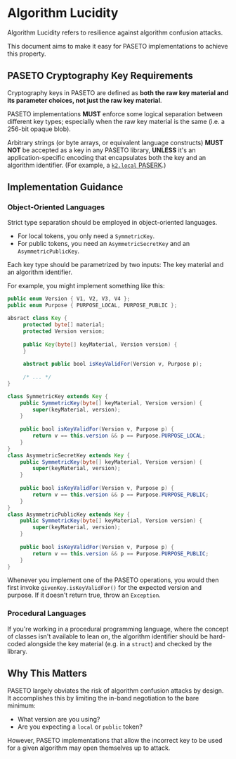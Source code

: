 # Algorithm Lucidity

Algorithm Lucidity refers to resilience against algorithm confusion attacks.

This document aims to make it easy for PASETO implementations to achieve this property.

## PASETO Cryptography Key Requirements

Cryptography keys in PASETO are defined as **both the raw key material and its
parameter choices, not just the raw key material**.

PASETO implementations **MUST** enforce some logical separation between different key types;
especially when the raw key material is the same (i.e. a 256-bit opaque blob).

Arbitrary strings (or byte arrays, or equivalent language constructs) **MUST NOT**
be accepted as a key in any PASETO library, **UNLESS** it's an application-specific
encoding that encapsulates both the key and an algorithm identifier. (For example,
a [`k2.local` PASERK](https://github.com/paseto-standard/paserk/blob/master/types/local.md).)

## Implementation Guidance

### Object-Oriented Languages

Strict type separation should be employed in object-oriented languages.

* For local tokens, you only need a `SymmetricKey`.
* For public tokens, you need an `AsymmetricSecretKey` and an `AsymmetricPublicKey`.

Each key type should be parametrized by two inputs: The key material and an algorithm identifier.

For example, you might implement something like this:

```java
public enum Version { V1, V2, V3, V4 };
public enum Purpose { PURPOSE_LOCAL, PURPOSE_PUBLIC }; 

absract class Key {
     protected byte[] material;
     protected Version version;
     
     public Key(byte[] keyMaterial, Version version) {
     }
     
     abstract public bool isKeyValidFor(Version v, Purpose p);
     
     /* ... */
}

class SymmetricKey extends Key {
    public SymmetricKey(byte[] keyMaterial, Version version) {
        super(keyMaterial, version);
    }
    
    public bool isKeyValidFor(Version v, Purpose p) {
        return v == this.version && p == Purpose.PURPOSE_LOCAL;
    }
}
class AsymmetricSecretKey extends Key {
    public SymmetricKey(byte[] keyMaterial, Version version) {
        super(keyMaterial, version);
    }
    
    public bool isKeyValidFor(Version v, Purpose p) {
        return v == this.version && p == Purpose.PURPOSE_PUBLIC;
    }
}
class AsymmetricPublicKey extends Key {
    public SymmetricKey(byte[] keyMaterial, Version version) {
        super(keyMaterial, version);
    }
    
    public bool isKeyValidFor(Version v, Purpose p) {
        return v == this.version && p == Purpose.PURPOSE_PUBLIC;
    }
}
```

Whenever you implement one of the PASETO operations, you would then first invoke
`givenKey.isKeyValidFor()` for the expected version and purpose. If it doesn't
return true, throw an `Exception`.

### Procedural Languages

If you're working in a procedural programming language, where the concept of classes isn't
available to lean on, the algorithm identifier should be hard-coded alongside the key material
(e.g. in a `struct`) and checked by the library.

## Why This Matters

PASETO largely obviates the risk of algorithm confusion attacks by design. It accomplishes
this by limiting the in-band negotiation to the bare minimum:

* What version are you using?
* Are you expecting a `local` or `public` token?

However, PASETO implementations that allow the incorrect key to be used for a given algorithm
may open themselves up to attack.
